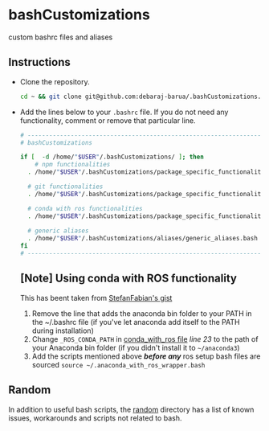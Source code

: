 # bashCustomizations
custom bashrc files and aliases

## Instructions
- Clone the repository.
  ```bash
  cd ~ && git clone git@github.com:debaraj-barua/.bashCustomizations.git
  ```
- Add the lines below to your `.bashrc` file. If you do not need any functionality, comment or remove that particular line.
  ```bash  
  # ---------------------------------------------------------------------------------------
  # bashCustomizations

  if [  -d /home/"$USER"/.bashCustomizations/ ]; then
      # npm functionalities
    . /home/"$USER"/.bashCustomizations/package_specific_functionalities/bashrc_npm.bash

    # git functionalities
    . /home/"$USER"/.bashCustomizations/package_specific_functionalities/bashrc_git.bash

    # conda with ros functionalities
    . /home/"$USER"/.bashCustomizations/package_specific_functionalities/conda_with_ros.bash
    
    # generic aliases
    . /home/"$USER"/.bashCustomizations/aliases/generic_aliases.bash
  fi
  # ---------------------------------------------------------------------------------------
  ```

  ## [Note] Using conda with ROS functionality
  This has beent taken from [StefanFabian's gist](https://gist.github.com/StefanFabian/17fa715e783cd2be6a32cd5bbb98acd9#file-anaconda_with_ros_wrapper-bash)

  1. Remove the line that adds the anaconda bin folder to your PATH in the ~/.bashrc file (if you've let anaconda add itself to the PATH during installation)
  1. Change `_ROS_CONDA_PATH` in [conda_with_ros file](package_specific_functionalities/conda_with_ros.bash) _line 23_ to the path of your Anaconda bin folder (if you didn't install it to `~/anaconda3`)
  1. Add the scripts mentioned above **_before any_** ros setup bash files are sourced
`source ~/.anaconda_with_ros_wrapper.bash`

## Random
In addition to useful bash scripts, the [random](random/README.md) directory has a list of known issues, workarounds and scripts not related to bash.